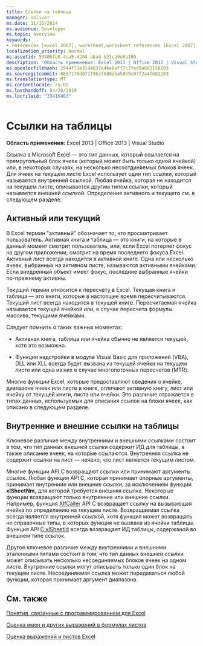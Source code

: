 ```yaml
---
title: Ссылки на таблицы
manager: soliver
ms.date: 11/16/2014
ms.audience: Developer
ms.topic: overview
keywords:
- references [excel 2007], worksheet,worksheet references [Excel 2007],external worksheet references [Excel 2007],active worksheet [Excel 2007],current worksheet [Excel 2007],internal worksheet references [Excel 2007]
localization_priority: Normal
ms.assetid: 53406fb8-4ca5-4204-a6ad-b21ca9e6a100
description: 'Область применения: Excel 2013 | Office 2013 | Visual Studio'
ms.openlocfilehash: 2944f73a3144837a4be8aff7c7fed9a8d2158203
ms.sourcegitcommit: 8657170d071f9bcf680aba50b9c07f2a4fb82283
ms.translationtype: MT
ms.contentlocale: ru-RU
ms.lasthandoff: 04/28/2019
ms.locfileid: "33416463"
---
```

# <a name="worksheet-references"></a>Ссылки на таблицы

 **Область применения:** Excel 2013 | Office 2013 | Visual Studio 
  
Ссылка в Microsoft Excel — это тип данных, который ссылается на прямоугольный блок ячеек (который может быть только одной ячейкой) или, в некоторых случаях, на несколько несоотдиняемых блоков ячеек. Для ячеек на текущем листе Excel использует один тип ссылки, который называется внутренней ссылкой. Любая ячейка, которая не находится на текущем листе, описывается другим типом ссылки, который называется внешней ссылкой. Определение активного и текущего см. в следующем разделе.
  
## <a name="active-vs-current"></a>Активный или текущий

В Excel термин "активный" обозначает то, что просматривает пользователь. Активная книга и таблица — это книги, на которые в данный момент смотрит пользователь, или, если Excel потеряет фокус на другом приложении, смотрит на время последнего фокуса Excel. Активный лист всегда находится в активной книге. Одна или несколько ячеек, выбранных на активном листе, называются активными ячейками. Если внедренный объект имеет фокус, последние выбранные ячейки по-прежнему активны. 
  
Текущий термин относится к пересчету в Excel. Текущая книга и таблица — это книги, которые в настоящее время пересчитываются. Текущий лист всегда находится в текущей книге. Пересчитаемая ячейка называется текущей ячейкой или, в случае пересчета формулы массива, текущими ячейками. 
  
Следует помнить о таких важных моментах:
  
- Активная книга, таблица или ячейка обычно не является текущей, хотя это возможно.
    
- Функция надстройки в модуле Visual Basic для приложений (VBA), DLL или XLL всегда будет вызвана из текущей ячейки на текущем листе или одна из них в случае многопоточных пересчетов (MTR).
    
Многие функции Excel, которые предоставляют сведения о ячейке, диапазоне ячеек или листе в книге, отличают активную книгу, лист или ячейку от текущей книги, листа или ячейки. Это различие отражается в типах данных, используемых для описания ссылок на блоки ячеек, как описано в следующем разделе.
  
## <a name="internal-and-external-worksheet-references"></a>Внутренние и внешние ссылки на таблицы

Ключевое различие между внутренними и внешними ссылками состоит в том, что тип данных внешней ссылки содержит ИД для таблицы, а также описание ячеек, на которые ссылаются. Внутренняя ссылка не содержит ссылки на лист — неявно, что лист является текущим листом. 
  
Многие функции API C возвращают ссылки или принимают аргументы ссылок. Любая функция API C, которая принимает опорные аргументы, принимает внутренние или внешние ссылки, за исключением функции **xlSheetNm,** для которой требуется внешняя ссылка. Некоторые функции возвращают только внутренние или внешние ссылки. Например, функция [XlfCaller](xlfcaller.md) API C возвращает ссылку на вызывающая ячейка по определению на текущем листе. Возвращаемая ссылка всегда является внутренней ссылкой, хотя функция может возвращать не справочные типы, в которых функция не вызвана из ячейки таблицы. Функция API [C xlSheetId](xlsheetid.md) всегда возвращает ИД таблицы, содержаной во внешнем типе ссылок. 
  
Другое ключевое различие между внутренними и внешними эталонными типами состоит в том, что тип данных внешней ссылки может описывать несколько несоединяемых блоков ячеек на одном листе. Внутренние ссылки могут описывать только один блок на текущем листе. Несоединяемая ссылка может передаваться любой функции, которая принимает аргумент диапазона.
  
## <a name="see-also"></a>См. также



[Понятия, связанные с программированием для Excel](excel-programming-concepts.md)
  
[Оценка имен и других выражений в формулах листов](evaluating-names-and-other-worksheet-formula-expressions.md)
  
[Оценка выражений и листов Excel](excel-worksheet-and-expression-evaluation.md)

